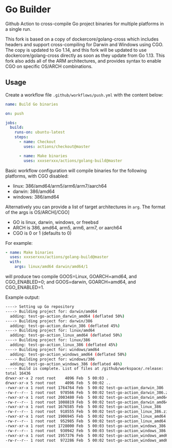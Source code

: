 # Go Builder

Github Action to cross-compile Go project binaries for multiple platforms in a single run.

This fork is based on a copy of dockercore/golang-cross which includes headers and support cross-compiling for Darwin and Windows using CGO.  The copy is updated to Go 1.14, and this fork will be updated to use dockercore/golang-cross directly as soon as they update from Go 1.13.  This fork also adds all of the ARM architectures, and provides syntax to enable CGO on specific OS/ARCH combinations.

## Usage

Create a workflow file `.github/workflows/push.yml` with the content below:

```yml
name: Build Go binaries

on: push

jobs:
  build:
    runs-on: ubuntu-latest
    steps:
      - name: Checkout
        uses: actions/checkout@master

      - name: Make binaries
        uses: xxxserxxx/actions/golang-build@master
```

Basic workflow configuration will compile binaries for the following platforms,
with CGO disabled:

- linux: 386/amd64/arm5/arm6/arm7/aarch64
- darwin: 386/amd64
- windows: 386/amd64 

Alternatively you can provide a list of target architectures in `arg`. The format of the args is OS/ARCH[/CGO]

- GO is linux, darwin, windows, or freebsd
- ARCH is 386, amd64, arm5, arm6, arm7, or aarch64
- CGO is 0 or 1 (defaults to 0)

For example:

```yml
- name: Make binaries
  uses: xxxserxxx/actions/golang-build@master
  with:
    args: linux/amd64 darwin/amd64/1
```

will produce two compile GOOS=Linux, GOARCH=amd64, and CGO_ENABLED=0; and GOOS=darwin, GOARCH=amd64, and CGO_ENABLED=1.

Example output:

```bash
----> Setting up Go repository
----> Building project for: darwin/amd64
  adding: test-go-action_darwin_amd64 (deflated 50%)
----> Building project for: darwin/386
  adding: test-go-action_darwin_386 (deflated 45%)
----> Building project for: linux/amd64
  adding: test-go-action_linux_amd64 (deflated 50%)
----> Building project for: linux/386
  adding: test-go-action_linux_386 (deflated 45%)
----> Building project for: windows/amd64
  adding: test-go-action_windows_amd64 (deflated 50%)
----> Building project for: windows/386
  adding: test-go-action_windows_386 (deflated 46%)
----> Build is complete. List of files at /github/workspace/.release:
total 16436
drwxr-xr-x 2 root root    4096 Feb  5 00:03 .
drwxr-xr-x 5 root root    4096 Feb  5 00:02 ..
-rwxr-xr-x 1 root root 1764764 Feb  5 00:02 test-go-action_darwin_386
-rw-r--r-- 1 root root  978566 Feb  5 00:02 test-go-action_darwin_386.zip
-rwxr-xr-x 1 root root 2003480 Feb  5 00:02 test-go-action_darwin_amd64
-rw-r--r-- 1 root root 1008819 Feb  5 00:02 test-go-action_darwin_amd64.zip
-rwxr-xr-x 1 root root 1676585 Feb  5 00:02 test-go-action_linux_386
-rw-r--r-- 1 root root  918555 Feb  5 00:02 test-go-action_linux_386.zip
-rwxr-xr-x 1 root root 1906945 Feb  5 00:02 test-go-action_linux_amd64
-rw-r--r-- 1 root root  952985 Feb  5 00:02 test-go-action_linux_amd64.zip
-rwxr-xr-x 1 root root 1728000 Feb  5 00:03 test-go-action_windows_386
-rw-r--r-- 1 root root  930942 Feb  5 00:03 test-go-action_windows_386.zip
-rwxr-xr-x 1 root root 1957376 Feb  5 00:02 test-go-action_windows_amd64
-rw-r--r-- 1 root root  972286 Feb  5 00:02 test-go-action_windows_amd64.zip
```
